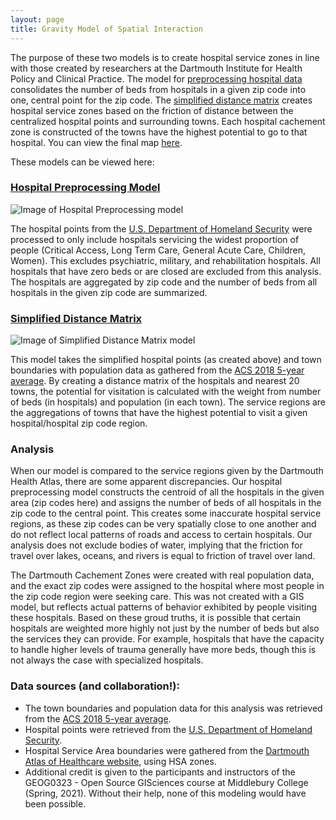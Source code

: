 ```yaml
---
layout: page
title: Gravity Model of Spatial Interaction
---
```


The purpose of these two models is to create hospital service zones in line with those created by researchers at the Dartmouth Institute for Health Policy and Clinical Practice. The model for [preprocessing hospital data](https://jafreedman12.github.io/gravity/gravity_models/preprocess_hospital_data_v2.model3) consolidates the number of beds from hospitals in a given zip code into one, central point for the zip code. The [simplified distance matrix](https://jafreedman12.github.io/gravity/gravity_models/distance_matrix_potentialzones_v2.model3) creates hospital service zones based on the friction of distance between the centralized hospital points and surrounding towns. Each hospital cachement zone is constructed of the towns have the highest potential to go to that hospital. You can view the final map [here](assets/).

These models can be viewed here:

### [Hospital Preprocessing Model](https://jafreedman12.github.io/gravity/gravity_models/preprocess_hospital_data_v2.model3)
![Image of Hospital Preprocessing model](https://jafreedman12.github.io/gravity/gravity_models/hospdata_preprocess_v2.png)

The hospital points from the [U.S. Department of Homeland Security](https://hifld-geoplatform.opendata.arcgis.com/datasets/6ac5e325468c4cb9b905f1728d6fbf0f_0) were processed to only include hospitals servicing the widest proportion of people (Critical Access, Long Term Care, General Acute Care, Children, Women). This excludes psychiatric, military, and rehabilitation hospitals. All hospitals that have zero beds or are closed are excluded from this analysis. The hospitals are aggregated by zip code and the number of beds from all hospitals in the given zip code are summarized.


### [Simplified Distance Matrix](https://jafreedman12.github.io/gravity/gravity_models/distance_matrix_potentialzones_v2.model3)
![Image of Simplified Distance Matrix model](https://jafreedman12.github.io/gravity/gravity_models/distmatrix_image_v2.png)

This model takes the simplified hospital points (as created above) and town boundaries with population data as gathered from the [ACS 2018 5-year average](https://gis4dev.github.io/lessons/02a_gravitymodel.html). By creating a distance matrix of the hospitals and nearest 20 towns, the potential for visitation is calculated with the weight from number of beds (in hospitals) and population (in each town). The service regions are the aggregations of towns that have the highest potential to visit a given hospital/hospital zip code region.

### Analysis
When our model is compared to the service regions given by the Dartmouth Health Atlas, there are some apparent discrepancies. Our hospital preprocessing model constructs the centroid of all the hospitals in the given area (zip codes here) and assigns the number of beds of all hospitals in the zip code to the central point. This creates some inaccurate hospital service regions, as these zip codes can be very spatially close to one another and do not reflect local patterns of roads and access to certain hospitals. Our analysis does not exclude bodies of water, implying that the friction for travel over lakes, oceans, and rivers is equal to friction of travel over land.

The Dartmouth Cachement Zones were created with real population data, and the exact zip codes were assigned to the hospital where most people in the zip code region were seeking care. This was not created with a GIS model, but reflects actual patterns of behavior exhibited by people visiting these hospitals. Based on these groud truths, it is possible that certain hospitals are weighted more highly not just by the number of beds but also the services they can provide. For example, hospitals that have the capacity to handle higher levels of trauma generally have more beds, though this is not always the case with specialized hospitals.

### Data sources (and collaboration!):
- The town boundaries and population data for this analysis was retrieved from the [ACS 2018 5-year average](https://gis4dev.github.io/lessons/02a_gravitymodel.html).
- Hospital points were retrieved from the [U.S. Department of Homeland Security](https://hifld-geoplatform.opendata.arcgis.com/datasets/6ac5e325468c4cb9b905f1728d6fbf0f_0).
- Hospital Service Area boundaries were gathered from the [Dartmouth Atlas of Healthcare website](https://atlasdata.dartmouth.edu/downloads/supplemental#boundaries), using HSA zones. 
- Additional credit is given to the participants and instructors of the GEOG0323 - Open Source GISciences course at Middlebury College (Spring, 2021). Without their help, none of this modeling would have been possible.
